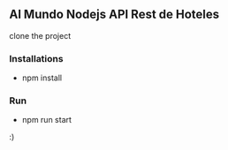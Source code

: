 ## Al Mundo Nodejs API Rest de Hoteles

clone the project

### Installations
* npm install

### Run

* npm run start

:)